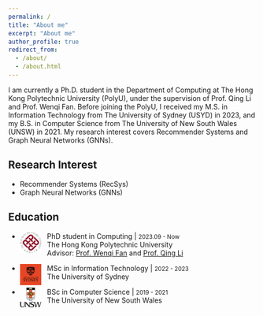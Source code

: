 ```yaml
---
permalink: /
title: "About me"
excerpt: "About me"
author_profile: true
redirect_from: 
  - /about/
  - /about.html
---
```


I am currently a Ph.D. student in the Department of Computing at The Hong Kong Polytechnic University (PolyU), under the supervision of Prof. Qing Li and Prof. Wenqi Fan. Before joining the PolyU, I received my M.S. in Information Technology from The University of Sydney (USYD) in 2023, and my B.S. in Computer Science from The University of New South Wales (UNSW) in 2021. My research interest covers Recommender Systems and Graph Neural Networks (GNNs).

## Research Interest 

+ Recommender Systems (RecSys)
+ Graph Neural Networks (GNNs)

## Education

+ <img align="left" decoding="async" src="../images/polyu_logo.png" width="9%"> &nbsp;&nbsp;&nbsp;PhD student in Computing | <small>2023.09 - Now</small>
<br>&nbsp;&nbsp;&nbsp;The Hong Kong Polytechnic University
<br>&nbsp;&nbsp;&nbsp;Advisor: [Prof. Wenqi Fan](https://www.polyu.edu.hk/en/comp/people/academic-staff/dr-fan-wenqi/) and [Prof. Qing Li](https://www.polyu.edu.hk/en/comp/people/academic-staff/prof-li-qing/)

+ <img align="left" decoding="async" src="../images/usyd_logo.png" width="9%"> &nbsp;&nbsp;&nbsp;MSc in Information Technology | <small>2022 - 2023</small>
<br>&nbsp;&nbsp;&nbsp;The University of Sydney

+ <img align="left" decoding="async" src="../images/unsw_logo.png" width="9%"> &nbsp;&nbsp;&nbsp;BSc in Computer Science | <small>2019 - 2021</small>
<br>&nbsp;&nbsp;&nbsp;The University of New South Wales